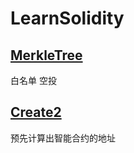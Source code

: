 # LearnSolidity

## [MerkleTree](https://github.com/EthanOK/LearnSolidity/tree/main/Merkle)

白名单 空投

## [Create2](https://github.com/EthanOK/LearnSolidity/tree/main/Create2)
预先计算出智能合约的地址
